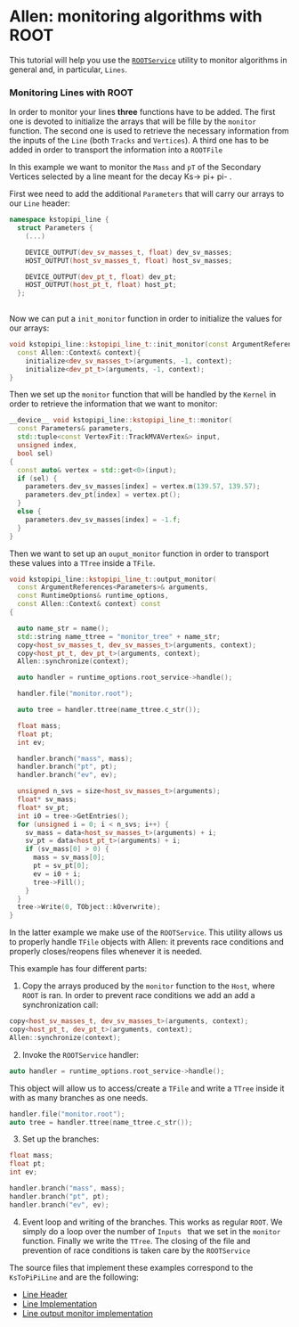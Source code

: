 Allen: monitoring algorithms with ROOT
======================================

This tutorial will help you use the [`ROOTService`](main/include/ROOTService.h) utility to monitor  algorithms in general and, in particular, `Lines`.

### Monitoring Lines with ROOT
In order to monitor your lines **three** functions have to be added. The first one is devoted to initialize the arrays that will be fille by the `monitor` function. The second one is used to retrieve the necessary information from the inputs of the `Line` (both `Tracks` and `Vertices`). A third one has to be added in order to transport the information into a `ROOTFile`

In this example we want to monitor the `Mass` and `pT` of the Secondary Vertices selected by a line meant for the decay Ks-> pi+ pi- .

First wee need to add the additional `Parameters` that will carry our arrays to our `Line` header:

```c++
namespace kstopipi_line {
  struct Parameters {
    (...)

    DEVICE_OUTPUT(dev_sv_masses_t, float) dev_sv_masses;
    HOST_OUTPUT(host_sv_masses_t, float) host_sv_masses;

    DEVICE_OUTPUT(dev_pt_t, float) dev_pt;
    HOST_OUTPUT(host_pt_t, float) host_pt;
  };
  
```
Now we can put a `init_monitor` function in order to initialize the values for our arrays:
```c++
void kstopipi_line::kstopipi_line_t::init_monitor(const ArgumentReferences<Parameters>& arguments,
  const Allen::Context& context){
    initialize<dev_sv_masses_t>(arguments, -1, context);
    initialize<dev_pt_t>(arguments, -1, context);
}
```

Then we set up the `monitor` function that will be handled by the `Kernel` in order to retrieve the information that we want to monitor:

```c++
__device__ void kstopipi_line::kstopipi_line_t::monitor(
  const Parameters& parameters,
  std::tuple<const VertexFit::TrackMVAVertex&> input,
  unsigned index,
  bool sel)
{
  const auto& vertex = std::get<0>(input);
  if (sel) {
    parameters.dev_sv_masses[index] = vertex.m(139.57, 139.57);
    parameters.dev_pt[index] = vertex.pt();
  }
  else {
    parameters.dev_sv_masses[index] = -1.f;
  }
}
```

Then we want to set up an `ouput_monitor` function in order to transport these values into a `TTree` inside a `TFile`.

```c++
void kstopipi_line::kstopipi_line_t::output_monitor(
  const ArgumentReferences<Parameters>& arguments,
  const RuntimeOptions& runtime_options,
  const Allen::Context& context) const
{

  auto name_str = name();
  std::string name_ttree = "monitor_tree" + name_str;
  copy<host_sv_masses_t, dev_sv_masses_t>(arguments, context);
  copy<host_pt_t, dev_pt_t>(arguments, context);
  Allen::synchronize(context);

  auto handler = runtime_options.root_service->handle();

  handler.file("monitor.root");

  auto tree = handler.ttree(name_ttree.c_str());

  float mass;
  float pt;
  int ev;

  handler.branch("mass", mass);
  handler.branch("pt", pt);
  handler.branch("ev", ev);

  unsigned n_svs = size<host_sv_masses_t>(arguments);
  float* sv_mass;
  float* sv_pt;
  int i0 = tree->GetEntries();
  for (unsigned i = 0; i < n_svs; i++) {
    sv_mass = data<host_sv_masses_t>(arguments) + i;
    sv_pt = data<host_pt_t>(arguments) + i;
    if (sv_mass[0] > 0) {
      mass = sv_mass[0];
      pt = sv_pt[0];
      ev = i0 + i;
      tree->Fill();
    }
  }
  tree->Write(0, TObject::kOverwrite);
}
```


In the latter example we make use of the `ROOTService`. This utility allows us to properly handle `TFile` objects with Allen: it prevents race conditions and properly closes/reopens files whenever it is needed. 

This example has four different parts:
1) Copy the arrays produced by the `monitor` function to the `Host`, where `ROOT` is ran. In order to prevent race conditions we add an add a synchronization call:
```c++
copy<host_sv_masses_t, dev_sv_masses_t>(arguments, context);
copy<host_pt_t, dev_pt_t>(arguments, context);
Allen::synchronize(context);
```


2) Invoke the `ROOTService` handler:
```c++
auto handler = runtime_options.root_service->handle();
```
This object will allow us to access/create a `TFile` and write a `TTree` inside it with as many branches as one needs.

```c++
handler.file("monitor.root");
auto tree = handler.ttree(name_ttree.c_str());
```
3) Set up the branches:
```c++
float mass;
float pt;
int ev;

handler.branch("mass", mass);
handler.branch("pt", pt);
handler.branch("ev", ev);
```
4) Event loop and writing of the branches. This works as regular `ROOT`. We simply do a loop over the number of `Inputs ` that we set in the `monitor` function. Finally we write the `TTree`. The closing of the file and prevention of race conditions is taken care by the `ROOTService`




The source files that implement these examples correspond to the `KsToPiPiLine`  and are the following:
- [Line Header](device/selections/lines/inclusive_hadron/include/KsToPiPiLine.cuh)
- [Line Implementation](device/selections/lines/inclusive_hadron/src/KsToPiPiLine.cu)
- [Line output monitor implementation](device/selections/lines/inclusive_hadron/src/KsToPiPiLine_monitor.cpp)

